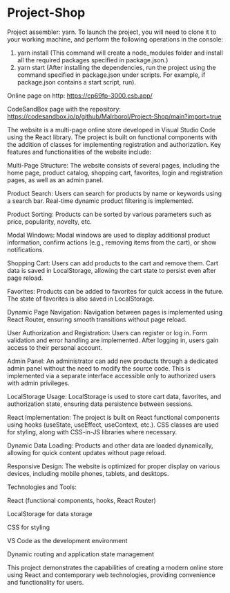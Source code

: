 # Project-Shop

Project assembler: yarn.
To launch the project, you will need to clone it to your working machine, and perform the following operations in the console:
1) yarn install (This command will create a node_modules folder and install all the required packages specified in package.json.)
2) yarn start (After installing the dependencies, run the project using the command specified in package.json under scripts. For example, if package.json contains a start script, run).

Online page on http: https://cp69fp-3000.csb.app/

CodeSandBox page with the repository: https://codesandbox.io/p/github/MalrboroI/Project-Shop/main?import=true

The website is a multi-page online store developed in Visual Studio Code using the React library. The project is built on functional components with the addition of classes for implementing registration and authorization. Key features and functionalities of the website include:

Multi-Page Structure:
The website consists of several pages, including the home page, product catalog, shopping cart, favorites, login and registration pages, as well as an admin panel.

Product Search:
Users can search for products by name or keywords using a search bar. Real-time dynamic product filtering is implemented.

Product Sorting:
Products can be sorted by various parameters such as price, popularity, novelty, etc.

Modal Windows:
Modal windows are used to display additional product information, confirm actions (e.g., removing items from the cart), or show notifications.

Shopping Cart:
Users can add products to the cart and remove them. Cart data is saved in LocalStorage, allowing the cart state to persist even after page reload.

Favorites:
Products can be added to favorites for quick access in the future. The state of favorites is also saved in LocalStorage.

Dynamic Page Navigation:
Navigation between pages is implemented using React Router, ensuring smooth transitions without page reload.

User Authorization and Registration:
Users can register or log in. Form validation and error handling are implemented. After logging in, users gain access to their personal account.

Admin Panel:
An administrator can add new products through a dedicated admin panel without the need to modify the source code. This is implemented via a separate interface accessible only to authorized users with admin privileges.

LocalStorage Usage:
LocalStorage is used to store cart data, favorites, and authorization state, ensuring data persistence between sessions.

React Implementation:
The project is built on React functional components using hooks (useState, useEffect, useContext, etc.). CSS classes are used for styling, along with CSS-in-JS libraries where necessary.

Dynamic Data Loading:
Products and other data are loaded dynamically, allowing for quick content updates without page reload.

Responsive Design:
The website is optimized for proper display on various devices, including mobile phones, tablets, and desktops.

Technologies and Tools:

React (functional components, hooks, React Router)

LocalStorage for data storage

CSS for styling

VS Code as the development environment

Dynamic routing and application state management

This project demonstrates the capabilities of creating a modern online store using React and contemporary web technologies, providing convenience and functionality for users.
